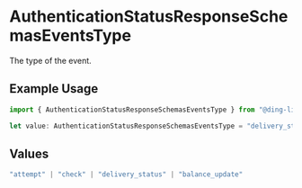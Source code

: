 # AuthenticationStatusResponseSchemasEventsType

The type of the event.

## Example Usage

```typescript
import { AuthenticationStatusResponseSchemasEventsType } from "@ding-live/ding/models/components";

let value: AuthenticationStatusResponseSchemasEventsType = "delivery_status";
```

## Values

```typescript
"attempt" | "check" | "delivery_status" | "balance_update"
```